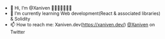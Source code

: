 - 👋 Hi, I’m @Xaniven
 👨🏽‍💻💾🧙🏽‍♂️ 
- 🌱 I’m currently learning Web development(React & associated libraries) & Solidity
- 📫 How to reach me: Xaniven.dev(https://xaniven.dev/) [@Xaniven](https://twitter.com/Xaniven) on Twitter 

<!---
Xaniven/Xaniven is a ✨ special ✨ repository because its `README.md` (this file) appears on your GitHub profile.
You can click the Preview link to take a look at your changes.
--->
